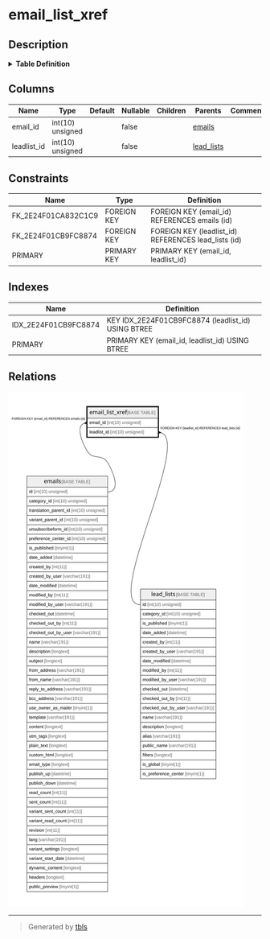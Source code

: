 # email_list_xref

## Description

<details>
<summary><strong>Table Definition</strong></summary>

```sql
CREATE TABLE `email_list_xref` (
  `email_id` int(10) unsigned NOT NULL,
  `leadlist_id` int(10) unsigned NOT NULL,
  PRIMARY KEY (`email_id`,`leadlist_id`),
  KEY `IDX_2E24F01CB9FC8874` (`leadlist_id`),
  CONSTRAINT `FK_2E24F01CA832C1C9` FOREIGN KEY (`email_id`) REFERENCES `emails` (`id`) ON DELETE CASCADE,
  CONSTRAINT `FK_2E24F01CB9FC8874` FOREIGN KEY (`leadlist_id`) REFERENCES `lead_lists` (`id`) ON DELETE CASCADE
) ENGINE=InnoDB DEFAULT CHARSET=utf8mb4 COLLATE=utf8mb4_unicode_ci ROW_FORMAT=DYNAMIC
```

</details>

## Columns

| Name | Type | Default | Nullable | Children | Parents | Comment |
| ---- | ---- | ------- | -------- | -------- | ------- | ------- |
| email_id | int(10) unsigned |  | false |  | [emails](emails.md) |  |
| leadlist_id | int(10) unsigned |  | false |  | [lead_lists](lead_lists.md) |  |

## Constraints

| Name | Type | Definition |
| ---- | ---- | ---------- |
| FK_2E24F01CA832C1C9 | FOREIGN KEY | FOREIGN KEY (email_id) REFERENCES emails (id) |
| FK_2E24F01CB9FC8874 | FOREIGN KEY | FOREIGN KEY (leadlist_id) REFERENCES lead_lists (id) |
| PRIMARY | PRIMARY KEY | PRIMARY KEY (email_id, leadlist_id) |

## Indexes

| Name | Definition |
| ---- | ---------- |
| IDX_2E24F01CB9FC8874 | KEY IDX_2E24F01CB9FC8874 (leadlist_id) USING BTREE |
| PRIMARY | PRIMARY KEY (email_id, leadlist_id) USING BTREE |

## Relations

![er](email_list_xref.svg)

---

> Generated by [tbls](https://github.com/k1LoW/tbls)

